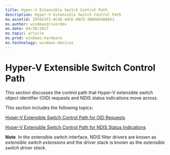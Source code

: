 ```yaml
---
title: Hyper-V Extensible Switch Control Path
description: Hyper-V Extensible Switch Control Path
ms.assetid: 15F651F2-4C46-44CE-89CE-3B86AE48A851
ms.author: windowsdriverdev
ms.date: 04/20/2017
ms.topic: article
ms.prod: windows-hardware
ms.technology: windows-devices
---
```


# Hyper-V Extensible Switch Control Path


This section discusses the control path that Hyper-V extensible switch object identifier (OID) requests and NDIS status indications move across.

This section includes the following topics:

[Hyper-V Extensible Switch Control Path for OID Requests](hyper-v-extensible-switch-control-path-for-oid-requests.md)

[Hyper-V Extensible Switch Control Path for NDIS Status Indications](hyper-v-extensible-switch-control-path-for-ndis-status-indications.md)

**Note**  In the extensible switch interface, NDIS filter drivers are known as *extensible switch extensions* and the driver stack is known as the *extensible switch driver stack*.

 

 

 






